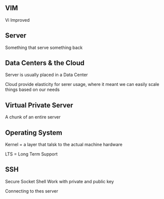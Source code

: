 

## VIM
Vi Improved

## Server
Something that serve something back

## Data Centers & the Cloud
Server is usually placed in a Data Center

Cloud provide elasticity for serer usage, where it meant we can easily scale things based on our needs


## Virtual Private Server
A chunk of an entire server

## Operating System
Kernel = a layer that talsk to the actual machine hardware

LTS = Long Term Support

## SSH
Secure Socket Shell
Work with private and public key

Connecting to thes server
